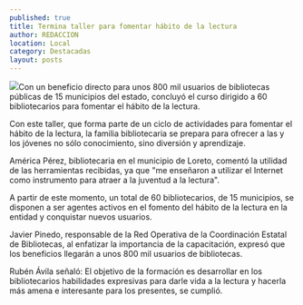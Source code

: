 ```yaml
---
published: true
title: Termina taller para fomentar hábito de la lectura
author: REDACCION
location: Local
category: Destacadas
layout: posts
---
```


![](http://i.imgur.com/4ZMoH6Um.jpg)Con un beneficio directo para unos 800 mil usuarios de bibliotecas públicas de 15 municipios del estado, concluyó el curso dirigido a 60 bibliotecarios para fomentar el hábito de la lectura.
 
Con este taller, que forma parte de un ciclo de actividades para fomentar el hábito de la lectura, la familia bibliotecaria se prepara para ofrecer a las y los jóvenes no sólo conocimiento, sino diversión y aprendizaje. 
 
América Pérez, bibliotecaria en el municipio de Loreto, comentó la utilidad de las herramientas recibidas, ya que "me  enseñaron a utilizar el Internet como instrumento para atraer a la juventud a la lectura".
 
A partir de este momento, un total de 60 bibliotecarios, de 15 municipios, se disponen a ser agentes activos en el fomento del hábito de la lectura en la entidad y conquistar nuevos usuarios.
 
Javier Pinedo, responsable de la Red Operativa de la Coordinación Estatal de Bibliotecas, al enfatizar la importancia de la capacitación, expresó que los beneficios llegarán a unos 800 mil usuarios de bibliotecas.
 
Rubén Ávila señaló: El objetivo de la formación es desarrollar en los bibliotecarios habilidades expresivas para darle vida a la lectura y hacerla más amena e interesante para los presentes, se cumplió.
